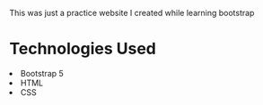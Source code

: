 <p>This was just a practice website I created while learning bootstrap</p>

# Technologies Used
<li>Bootstrap 5</li>
<li>HTML</li>
<li>CSS</li>
